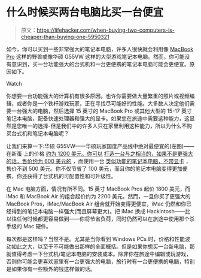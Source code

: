 # 什么时候买两台电脑比买一台便宜

> 原文：<https://lifehacker.com/when-buying-two-computers-is-cheaper-than-buying-one-5950321>

如今，你可以买到一些非常强大的笔记本电脑，许多人很快就会利用像 [MacBook Pro](http://store.apple.com/us/browse/home/shop_mac/family/macbook_pro) 这样的野兽或像华硕 G55VW 这样的大型游戏笔记本电脑。然而，你可能没有意识到，买一台功能强大的台式机和一台更便携的笔记本电脑可能会更便宜。原因如下。

Watch

你想要一台功能强大的计算机有很多原因。也许你需要做大量繁重的照片或视频编辑，或者你是一个铁杆游戏玩家，正在寻找尽可能好的性能。大多数人决定他们需要一台强大的电脑，然后选择 15 英寸的 MacBook Pro 或其他大型的 15-17 英寸笔记本电脑，配备快速处理器和强大的显卡。如果您在旅途中需要这种能力，这显然是您唯一的选择-但是我们中的许多人只在家里利用这种能力，所以为什么不购买台式机和笔记本电脑呢？

让我们来算一下:华硕 G55VW——华硕玩家国度产品线中绝对最便宜的(左图)——在新蛋 上的价格 [约为 1200 美元。你可以](http://www.newegg.com/Product/Product.aspx?Item=N82E16834230404) [打造一台与之相当的，如果不是更强大的话，售价约为 600 美元的](http://lifehacker.com/the-best-pcs-you-can-build-for-300-600-and-1200-5840963) ，而使用一台 [类似功能的笔记本电脑，不带显卡](http://www.newegg.com/Product/Product.aspx?Item=N82E16834246497) ，售价不到 500 美元。你不仅节省了 100 美元，而且你的笔记本电脑变得更加便携，你还获得了台式机的可配置性和可升级性。

在 Mac 电脑方面，情况有所不同。15 英寸 MacBook Pros 起价 1800 美元，而 iMac 和 MacBook Air 的组合起价约为 2200 美元。然而，一旦你买了更强大的 MacBook Pros，iMac/MacBook Air 组合就开始变得更便宜，iMac 仍然和你已经得到的笔记本电脑一样强大(而且屏幕更大)。把 iMac 换成 Hackintosh——比以往任何时候都更容易做到——你将节省负荷，同时仍然可以在旅途中使用那个杀手级的 Mac 硬件。

每次都是这样吗？当然不是。尤其是当你看到 Windows PCs 时，价格和性能波动如此之大，以至于不可能做出那样的全面概括。但是如果你想买一台新电脑，那就值得考虑一下台式机/笔记本电脑的安装成本。除非你在旅途中编辑或玩游戏，否则你可能会更喜欢家里有一台更强大的电脑，旅行时有一台更便携的电脑，特别是如果你有一些额外的钱这样做的话。